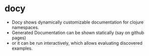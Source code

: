 # docy


- Docy shows dynamically customizable documentation for clojure namespaces.
- Generated Documentation can be shown statically (say on github pages)
- or it can be run interactively, which allows evaluating discovered examples.



